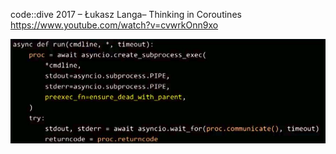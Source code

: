 
code::dive 2017 – Łukasz Langa– Thinking in Coroutines
https://www.youtube.com/watch?v=cvwrkOnn9xo

<img src="./async-await-proc.jpg" width="600">